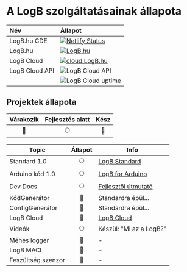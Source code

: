 # A LogB szolgáltatásainak állapota

| Név            | Állapot                                                                                                                                                                  |
| :------------- | :----------------------------------------------------------------------------------------------------------------------------------------------------------------------- |
| LogB.hu CDE    | [![Netlify Status](https://api.netlify.com/api/v1/badges/44c85e3a-d9e6-4de0-87f5-bdd676049de0/deploy-status)](https://app.netlify.com/sites/vibrant-pike-4dd77d/deploys) |
| LogB.hu        | [![LogB.hu](https://img.shields.io/website/https/logb.hu.svg?down_message=OFFLINE&label=LogB.hu&up_message=ONLINE)](https://LogB.hu)                                     |
| LogB Cloud     | [![cloud.LogB.hu](https://img.shields.io/website/https/cloud.logb.hu.svg?down_message=OFFLINE&label=cloud.LogB.hu&up_message=ONLINE)](https://cloud.LogB.hu)             |
| LogB Cloud API | ![LogB Cloud API](https://img.shields.io/uptimerobot/status/m782142910-e7c15f1ef2796d794be9a706.svg?label=LogB%20Cloud%20API)                                            |
|                | ![LogB Cloud uptime](https://img.shields.io/uptimerobot/ratio/m782142910-e7c15f1ef2796d794be9a706.svg?label=Cloud%20API%20uptime)                                        |

## Projektek állapota

|  Várakozik   | Fejlesztés alatt |       Kész       |
| :----------: | :--------------: | :--------------: |
| :red_circle: |   :full_moon:    | :deciduous_tree: |

| Topic                                       |     Állapot      | Info                                                             |
| ------------------------------------------- | :--------------: | ---------------------------------------------------------------- |
| Standard 1.0                                |   :full_moon:    | [LogB Standard](/guide.md#logb-standard)                         |
| Arduino kód 1.0                             |   :full_moon:    | [LogB for Arduino](/guide.mda-logb-arduino-s-keretrendszere)     |
| Dev Docs                                    |   :full_moon:    | [Fejlesztői útmutató](/guide.md#a-logb-arduino-s-keretrendszere) |
| KódGenerátor                                |   :red_circle:   | Standardra épül...                                               |
| ConfigGenerátor                             |   :red_circle:   | Standardra épül...                                               |
| LogB Cloud <Badge text="Beta" type="warn"/> | :deciduous_tree: | [LogB Cloud](https://cloud.logb.hu)                              |
| Videók                                      |   :full_moon:    | Készül: "Mi az a LogB?"                                          |
| Méhes logger                                |   :red_circle:   | -                                                                |
| LogB MACI                                   |   :red_circle:   | -                                                                |
| Feszültség szenzor                          |   :red_circle:   | -                                                                |